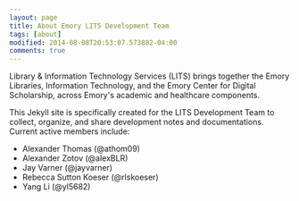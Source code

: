 ```yaml
---
layout: page
title: About Emory LITS Development Team
tags: [about]
modified: 2014-08-08T20:53:07.573882-04:00
comments: true
---
```


Library & Information Technology Services (LITS) brings together the Emory Libraries, Information Technology, and the Emory Center for Digital Scholarship, across Emory's academic and healthcare components.

This Jekyll site is specifically created for the LITS Development Team to collect, organize, and share development notes and documentations. Current active members include:

* Alexander Thomas (@athom09)
* Alexander Zotov (@alexBLR)
* Jay Varner (@jayvarner)
* Rebecca Sutton Koeser (@rlskoeser)
* Yang Li (@yl5682)

